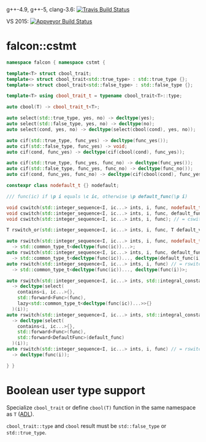 g++-4.9, g++-5, clang-3.6: [![Travis Build Status](https://travis-ci.org/jonathanpoelen/falcon.cstmt.svg?branch=master)](https://travis-ci.org/jonathanpoelen/falcon.cstmt)

VS 2015: [![Appveyor Build Status](https://ci.appveyor.com/api/projects/status/github/jonathanpoelen/falcon.cstmt)](https://ci.appveyor.com/project/jonathanpoelen/falcon-cstmt)


# falcon::cstmt

```cpp
namespace falcon { namespace cstmt {

template<T> struct cbool_trait;
template<> struct cbool_trait<std::true_type> : std::true_type {};
template<> struct cbool_trait<std::false_type> : std::false_type {};

template<T> using cbool_trait_t = typename cbool_trait<T>::type;

auto cbool(T) -> cbool_trait_t<T>;

auto select(std::true_type, yes, no) -> decltype(yes);
auto select(std::false_type, yes, no) -> decltype(no);
auto select(cond, yes, no) -> decltype(select(cbool(cond), yes, no));

auto cif(std::true_type, func_yes) -> decltype(func_yes());
auto cif(std::false_type, func_yes) -> void;
auto cif(cond, func_yes) -> decltype(cif(cbool(cond), func_yes));

auto cif(std::true_type, func_yes, func_no) -> decltype(func_yes());
auto cif(std::false_type, func_yes, func_no) -> decltype(func_no());
auto cif(cond, func_yes, func_no) -> decltype(cif(cbool(cond), func_yes, func_no));

constexpr class nodefault_t {} nodefault;

/// func(ic) if \p i equals \c ic, otherwise \p default_func(\p i)

void cswitch(std::integer_sequence<I, ic...> ints, i, func, nodefault_t);
void cswitch(std::integer_sequence<I, ic...> ints, i, func, default_func);
void cswitch(std::integer_sequence<I, ic...> ints, i, func); // = cswitch(ints, i, func, func);

T rswitch_or(std::integer_sequence<I, ic...> ints, i, func, T default_value);

auto rswitch(std::integer_sequence<I, ic...> ints, i, func, nodefault_t)
  -> std::common_type_t<decltype(func(ic))...>;
auto rswitch(std::integer_sequence<I, ic...> ints, i, func, default_func)
  -> std::common_type_t<decltype(func(ic))..., decltype(default_func(i))>;
auto rswitch(std::integer_sequence<I, ic...> ints, i, func) // = rswitch(ints, i, func, func)
  -> std::common_type_t<decltype(func(ic))..., decltype(func(i))>;

auto rswitch(std::integer_sequence<I, ic...> ints, std::integral_constant<II, i>, func, nodefault_t)
  -> decltype(select(
    contains<i, ic...>{},
    std::forward<Func>(func),
    lazy<std::common_type_t<decltype(func(ic))...>>{}
  )(i));
auto rswitch(std::integer_sequence<I, ic...> ints, std::integral_constant<II, i>, func, default_func)
  -> decltype(select(
    contains<i, ic...>{},
    std::forward<Func>(func),
    std::forward<DefaultFunc>(default_func)
  )(i));
auto rswitch(std::integer_sequence<I, ic...> ints, i, func) // = rswitch(ints, i, func, func)
  -> decltype(func(i));

} }
```

# Boolean user type support

Specialize `cbool_trait` or define `cbool(T)` function in the same namespace as `T` ([ADL](http://en.cppreference.com/w/cpp/language/adl)).

`cbool_trait::type` and `cbool` result must be `std::false_type` or `std::true_type`.

